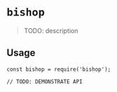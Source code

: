 # `bishop`

> TODO: description

## Usage

```
const bishop = require('bishop');

// TODO: DEMONSTRATE API
```
